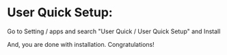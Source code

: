User Quick Setup:
=========================================================

Go to Setting / apps and search "User Quick / User Quick Setup" and Install

And, you are done with installation. Congratulations!
